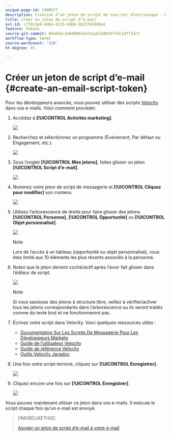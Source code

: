 ```yaml
---
unique-page-id: 1900577
description: Création d’un jeton de script de courrier électronique - Documents Marketo - Documentation du produit
title: Créer un jeton de script d’e-mail
exl-id: c7f8c3e0-6d64-4115-b9b6-261576360ba1
feature: Tokens
source-git-commit: 09a656c3a0d0002edfa1a61b987bff4c1dff33cf
workflow-type: tm+mt
source-wordcount: '218'
ht-degree: 4%

---
```


# Créer un jeton de script d’e-mail {#create-an-email-script-token}

Pour les développeurs avancés, vous pouvez utiliser des scripts [Velocity](https://velocity.apache.org/engine/1.7/user-guide.html) dans vos e-mails. Voici comment procéder.

1. Accédez à **[!UICONTROL Activités marketing]**.

   ![](assets/ma.png)

1. Recherchez et sélectionnez un programme (Événement, Par défaut ou Engagement, etc.).

   ![](assets/image2014-9-17-22-3a21-3a24.png)

1. Sous l’onglet **[!UICONTROL Mes jetons]**, faites glisser un jeton **[!UICONTROL Script d’e-mail]**.

   ![](assets/image2014-9-17-22-3a21-3a29.png)

1. Nommez votre jeton de script de messagerie et **[!UICONTROL Cliquez pour modifier]** son contenu.

   ![](assets/image2014-9-17-22-3a21-3a46.png)

1. Utilisez l’arborescence de droite pour faire glisser des jetons **[!UICONTROL Personne]**, **[!UICONTROL Opportunité]** ou **[!UICONTROL Objet personnalisé]**.

   ![](assets/five-2.png)

   >[!NOTE]
   >
   >Lors de l’accès à un tableau (opportunité ou objet personnalisé), vous êtes limité aux 10 éléments les plus récents associés à la personne.

1. Notez que le jeton devient coché/actif après l’avoir fait glisser dans l’éditeur de script.

   ![](assets/image2014-9-17-22-3a22-3a33.png)

   >[!NOTE]
   >
   >Si vous saisissez des jetons à structure libre, veillez à vérifier/activer tous les jetons correspondants dans l’arborescence ou ils seront traités comme du texte brut et ne fonctionneront pas.

1. Écrivez votre script dans Velocity. Voici quelques ressources utiles :

   * [Documentation Sur Les Scripts De Messagerie Pour Les Développeurs Marketo](https://experienceleague.adobe.com/fr/docs/marketo-developer/marketo/email-scripting)
   * [Guide de l’utilisateur Velocity](https://velocity.apache.org/engine/devel/user-guide.html)
   * [Guide de référence Velocity](https://velocity.apache.org/engine/devel/vtl-reference-guide.html)
   * [Outils Velocity Javadoc](https://velocity.apache.org/tools/releases/2.0/javadoc/index.html)

1. Une fois votre script terminé, cliquez sur **[!UICONTROL Enregistrer]**.

   ![](assets/image2014-9-17-22-3a23-3a1.png)

1. Cliquez encore une fois sur **[!UICONTROL Enregistrer]**.

   ![](assets/image2014-9-17-22-3a23-3a13.png)

Vous pouvez maintenant utiliser ce jeton dans vos e-mails. Il exécute le script chaque fois qu’un e-mail est envoyé.

>[!MORELIKETHIS]
>
>[Ajouter un jeton de script d’e-mail à votre e-mail](/help/marketo/product-docs/email-marketing/general/using-tokens/add-an-email-script-token-to-your-email.md)
